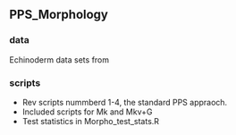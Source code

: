 ## PPS_Morphology

### data 
Echinoderm data sets from 

### scripts 
- Rev scripts nummberd 1-4, the standard PPS appraoch. 
- Included scripts for Mk and Mkv+G
- Test statistics in Morpho\_test\_stats.R




